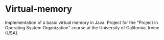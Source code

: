 # Virtual-memory
Implementation of a basic virtual memory in Java.
Project for the "Project in Operating System Organization" course at the University of California, Irvine (USA).
